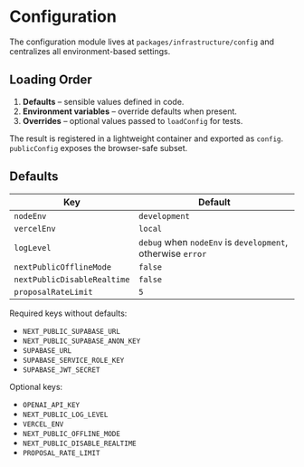 # Configuration

The configuration module lives at `packages/infrastructure/config` and centralizes all environment-based settings.

## Loading Order

1. **Defaults** – sensible values defined in code.
2. **Environment variables** – override defaults when present.
3. **Overrides** – optional values passed to `loadConfig` for tests.

The result is registered in a lightweight container and exported as `config`. `publicConfig` exposes the browser-safe subset.

## Defaults

| Key | Default |
| --- | --- |
| `nodeEnv` | `development` |
| `vercelEnv` | `local` |
| `logLevel` | `debug` when `nodeEnv` is `development`, otherwise `error` |
| `nextPublicOfflineMode` | `false` |
| `nextPublicDisableRealtime` | `false` |
| `proposalRateLimit` | `5` |

Required keys without defaults:

- `NEXT_PUBLIC_SUPABASE_URL`
- `NEXT_PUBLIC_SUPABASE_ANON_KEY`
- `SUPABASE_URL`
- `SUPABASE_SERVICE_ROLE_KEY`
- `SUPABASE_JWT_SECRET`

Optional keys:

- `OPENAI_API_KEY`
- `NEXT_PUBLIC_LOG_LEVEL`
- `VERCEL_ENV`
- `NEXT_PUBLIC_OFFLINE_MODE`
- `NEXT_PUBLIC_DISABLE_REALTIME`
- `PROPOSAL_RATE_LIMIT`
